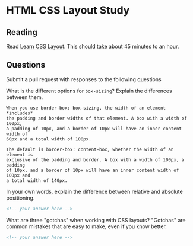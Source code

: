 # HTML CSS Layout Study

## Reading

Read [Learn CSS Layout](http://learnlayout.com). This should take about 45
 minutes to an hour.

## Questions

Submit a pull request with responses to the following questions

What is the different options for `box-sizing`? Explain the differences between
 them.

```
When you use border-box: box-sizing, the width of an element *includes* 
the padding and border widths of that element. A box with a width of 100px, 
a padding of 10px, and a border of 10px will have an inner content width of 
60px and a total width of 100px.

The default is border-box: content-box, whether the width of an element is 
exclusive of the padding and border. A box with a width of 100px, a padding 
of 10px, and a border of 10px will have an inner content width of 100px and 
a total width of 140px.
```

In your own words, explain the difference between relative and absolute
 positioning.

```md
<!-- your answer here -->
```

What are three "gotchas" when working with CSS layouts? "Gotchas" are common
 mistakes that are easy to make, even if you know better.

```md
<!-- your answer here -->
```

